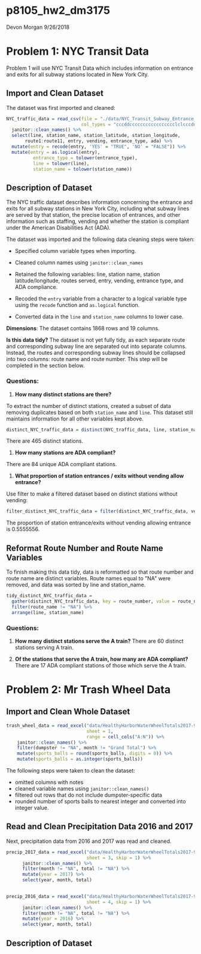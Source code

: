 p8105\_hw2\_dm3175
================
Devon Morgan
9/26/2018

Problem 1: NYC Transit Data
===========================

Problem 1 will use NYC Transit Data which includes information on entrance and exits for all subway stations located in New York City.

Import and Clean Dataset
------------------------

The dataset was first imported and cleaned:

``` r
NYC_traffic_data = read_csv(file = "./data/NYC_Transit_Subway_Entrance_And_Exit_Data.csv",
                            col_types = "cccddccccccccccccccccclclcccddcc") %>% 
  janitor::clean_names() %>% 
  select(line, station_name, station_latitude, station_longitude, 
       route1:route11, entry, vending, entrance_type, ada) %>% 
  mutate(entry = recode(entry, 'YES' = "TRUE", 'NO' = "FALSE")) %>% 
  mutate(entry = as.logical(entry),
          entrance_type = tolower(entrance_type),
          line = tolower(line),
          station_name = tolower(station_name))
```

Description of Dataset
----------------------

The NYC traffic dataset describes information concerning the entrance and exits for all subway stations in New York City, including what subway lines are served by that station, the precise location of entrances, and other information such as staffing, vending and whether the station is compliant under the American Disabilities Act (ADA).

The dataset was imported and the following data cleaning steps were taken:

-   Specified column variable types when importing.

-   Cleaned column names using `janitor::clean_names`

-   Retained the following variables: line, station name, station latitude/longitude, routes served, entry, vending, entrance type, and ADA compliance.

-   Recoded the `entry` variable from a character to a logical variable type using the `recode` function and `as.logical` function.

-   Converted data in the `line` and `station_name` columns to lower case.

**Dimensions**: The dataset contains 1868 rows and 19 columns.

**Is this data tidy?** The dataset is not yet fully tidy, as each separate route and corresponding subway line are separated out into separate columns. Instead, the routes and corresponding subway lines should be collapsed into two columns: route name and route number. This step will be completed in the section below.

### Questions:

1.  **How many distinct stations are there?**

To extract the number of distinct stations, created a subset of data removing duplicates based on both `station_name` and `line`. This dataset still maintains information for all other variables kept above.

``` r
distinct_NYC_traffic_data = distinct(NYC_traffic_data, line, station_name, .keep_all = TRUE)
```

There are 465 distinct stations.

1.  **How many stations are ADA compliant?**

There are 84 unique ADA compliant stations.

1.  **What proportion of station entrances / exits without vending allow entrance?**

Use filter to make a filtered dataset based on distinct stations without vending:

``` r
filter_distinct_NYC_traffic_data = filter(distinct_NYC_traffic_data, vending == "NO")
```

The proportion of station entrance/exits without vending allowing entrance is 0.5555556.

Reformat Route Number and Route Name Variables
----------------------------------------------

To finish making this data tidy, data is reformatted so that route number and route name are distinct variables. Route names equal to "NA" were removed, and data was sorted by line and station\_name.

``` r
tidy_distinct_NYC_traffic_data = 
  gather(distinct_NYC_traffic_data, key = route_number, value = route_name, route1:route11) %>%
  filter(route_name != "NA") %>% 
  arrange(line, station_name)
```

### Questions:

1.  **How many distinct stations serve the A train?** There are 60 distinct stations serving A train.

2.  **Of the stations that serve the A train, how many are ADA compliant?** There are 17 ADA compliant stations of those which serve the A train.

Problem 2: Mr Trash Wheel Data
==============================

Import and Clean Whole Dataset
------------------------------

``` r
trash_wheel_data = read_excel("data/HealthyHarborWaterWheelTotals2017-9-26.xlsx", 
                              sheet = 1, 
                              range = cell_cols("A:N")) %>% 
    janitor::clean_names() %>% 
    filter(dumpster != "NA", month != "Grand Total") %>% 
    mutate(sports_balls = round(sports_balls, digits = 0)) %>% 
    mutate(sports_balls = as.integer(sports_balls))
```

The following steps were taken to clean the dataset:

-   omitted columns with notes
-   cleaned variable names using `janitor::clean_names()`
-   filtered out rows that do not include dumpster-specific data
-   rounded number of sports balls to nearest integer and converted into integer value.

Read and Clean Precipitation Data 2016 and 2017
-----------------------------------------------

Next, precipitation data from 2016 and 2017 was read and cleaned.

``` r
precip_2017_data = read_excel("data/HealthyHarborWaterWheelTotals2017-9-26.xlsx", 
                              sheet = 3, skip = 1) %>% 
      janitor::clean_names() %>% 
      filter(month != "NA", total != "NA") %>% 
      mutate(year = 2017) %>% 
      select(year, month, total)

                              
precip_2016_data = read_excel("data/HealthyHarborWaterWheelTotals2017-9-26.xlsx", 
                              sheet = 4, skip = 1) %>% 
      janitor::clean_names() %>%     
      filter(month != "NA", total != "NA") %>%
      mutate(year = 2016) %>% 
      select(year, month, total)
```

Description of Dataset
----------------------
